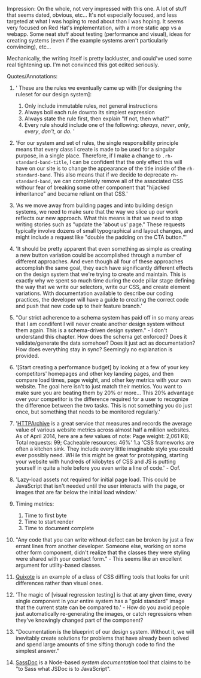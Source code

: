 Impression:
On the whole, not very impressed with this one. A lot of stuff that seems dated, obvious, etc... It's not especially focused, and less targeted at what I was hoping to read about than I was hoping. It seems very focused on Red Hat's implementation, with a more static app vs a webapp. Some neat stuff about testing (performance and visual), ideas for creating systems (even if the example systems aren't particularly convincing), etc...

Mechanically, the writing itself is pretty lackluster, and could've used some real tightening up. I'm not convinced this got edited seriously.

Quotes/Annotations:
1. '
These are the rules we eventually came up with [for designing the ruleset for our design system]:
    1. Only include immutable rules, not general instructions
    1. Always boil each rule downto its simplest expression
    1. Always state the rule first, then explain "If not, then what?"
    1. Every rule should include one of the following: *always*, *never*, *only*, *every*, *don't*, or *do*.
'

1. 'For our system and set of rules, the single responsibility principle means that every class I create is made to be used for a singular purpose, in a single place. Therefore, if I make a change to `.rh-standard-band-title`, I can be confident that the only effect this will have on our site is to change the appearance of the title inside of the `rh-standard-band`. This also means that if we decide to deprecate `rh-standard-band`, we can completely remove all of the associated CSS withour fear of breaking some other component that "hijacked inheritance" and became reliant on that CSS.'
1. 'As we move away from building pages and into building design systems, we need to make sure that the way we slice up our work reflects our new approach. What this means is that we need to stop writing stories such as "update the 'about us' page." These requests typically involve dozens of small typographical and layout changes, and might include a request like "double the padding on the CTA button."'
1. 'It should be pretty apparent that even something as simple as creating a new button variation could be accomplished through a number of different approaches. And even though all four of these approaches accomplish the same goal, they each have significantly different effects on the design system that we're trying to create and maintain. This is exactly why we spent so much time during the code pillar stage defining the way that we write our selectors, write our CSS, and create element variations. With documentation available to describe our coding practices, the developer will have a guide to creating the correct code and push that new code up to their feature branch.'
1. "Our strict adherence to a schema system has paid off in so many areas that I am condifent I will never create another design system without them again. This is a schema-driven design system." - I don't understand this chapter. How does the schema get enforced? Does it validate/generate the data somehow? Does it just act as documentation? How does everything stay in sync? Seemingly no explanation is provided.
1. '[Start creating a performance budget] by looking at a few of your key competitors' homepages and other key landing pages, and then compare load times, page weight, and other key metrics with your own website. The goal here isn't to just match their metrics. You want to make sure you are beating them by 20% or more... This 20% advantage over your competitor is the difference required for a user to recognize the difference between the two tasks. This is not something you do just once, but something that needs to be monitored regularly.'
1. '[HTTPArchive](http://httparchive.org/) is a great service that measures and records the average value of various website metrics across almost half a mililion websites. As of April 2014, here are a few values of note: Page weight: 2,061 KB; Total requests: 99; Cacheable resources: 46%'
1.a 'CSS frameworks are often a kitchen sink. They include every little imaginable style you could ever possibly need. WHile this might be great for prototyping, starting your website with hundreds of kilobytes of CSS and JS is putting yourself in quite a hole before you even write a line of code.' - Oof.
1. 'Lazy-load assets not required for initial page load. This could be JavaScript that isn't needed until the user interacts with the page, or images that are far below the initial load window.'
1. Timing metrics:
    1. Time to first byte
    1. Time to start render
    1. Time to document complete
1. "Any code that you can write without defect can be broken by just a few errant lines from another developer. Someone else, working on some other form component, didn't realize that the classes they were styling were shared with your contact form." - This seems like an excellent argument for utility-based classes.
1. [Quixote](https://github.com/jamesshore/quixote) is an example of a class of CSS diffing tools that looks for unit differences rather than visual ones.
1. 'The magic of [visual regression testing] is that at any given time, every single component in your entire system has a "gold standard" image that the current state can be compared to.' - How do you avoid people just automatically re-generating the images, or catch regressions when they've knowingly changed part of the component?
1. "Documentation is the blueprint of our design system. Without it, we will inevitably create solutions for problems that have already been solved and spend large amounts of time sifting thorugh code to find the simplest answer."
1. [SassDoc](http://sassdoc.com/) is a Node-based *system documentation* tool that claims to be "to Sass what JSDoc is to JavaScript".

